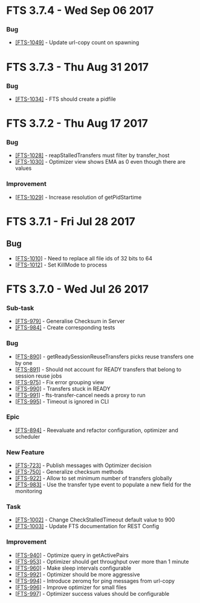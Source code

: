 FTS 3.7.4 - Wed Sep 06 2017
===========================
### Bug
- [[FTS-1049]](https://its.cern.ch/jira/browse/FTS-1049) - Update url-copy count on spawning


FTS 3.7.3 - Thu Aug 31 2017
===========================
### Bug
- [[FTS-1034]](https://its.cern.ch/jira/browse/FTS-1034) - FTS should create a pidfile

FTS 3.7.2 - Thu Aug 17 2017
===========================

### Bug 
- [[FTS-1028]](https://its.cern.ch/jira/browse/FTS-1028) - reapStalledTransfers must filter by transfer\_host                                                                                                                                                                                                                                                                                                                         
- [[FTS-1030]](https://its.cern.ch/jira/browse/FTS-1030) - Optimizer view shows EMA as 0 even though there are values

### Improvement
- [[FTS-1029]](https://its.cern.ch/jira/browse/FTS-1029) - Increase resolution of getPidStartime


FTS 3.7.1 - Fri Jul 28 2017
===========================

## Bug
- [[FTS-1010]](https://its.cern.ch/jira/browse/FTS-1010) - Need to replace all file ids of 32 bits to 64
- [[FTS-1012]](https://its.cern.ch/jira/browse/FTS-1012) - Set KillMode to process


FTS 3.7.0 - Wed Jul 26 2017
===========================

### Sub-task
- [[FTS-979]](https://its.cern.ch/jira/browse/FTS-979) - Generalise Checksum in Server
- [[FTS-984]](https://its.cern.ch/jira/browse/FTS-984) - Create corresponding tests

### Bug
- [[FTS-890]](https://its.cern.ch/jira/browse/FTS-890) - getReadySessionReuseTransfers picks reuse transfers one by one
- [[FTS-891]](https://its.cern.ch/jira/browse/FTS-891) - Should not account for READY transfers that belong to session reuse jobs
- [[FTS-975]](https://its.cern.ch/jira/browse/FTS-975) - Fix error grouping view
- [[FTS-990]](https://its.cern.ch/jira/browse/FTS-990) - Transfers stuck in READY
- [[FTS-991]](https://its.cern.ch/jira/browse/FTS-991) - fts-transfer-cancel needs a proxy to run
- [[FTS-995]](https://its.cern.ch/jira/browse/FTS-995) - Timeout is ignored in CLI

### Epic
- [[FTS-894]](https://its.cern.ch/jira/browse/FTS-894) - Reevaluate and refactor configuration, optimizer and scheduler

### New Feature
- [[FTS-723]](https://its.cern.ch/jira/browse/FTS-723) - Publish messages with Optimizer decision
- [[FTS-750]](https://its.cern.ch/jira/browse/FTS-750) - Generalize checksum methods
- [[FTS-922]](https://its.cern.ch/jira/browse/FTS-922) - Allow to set minimum number of transfers globally
- [[FTS-983]](https://its.cern.ch/jira/browse/FTS-983) - Use the transfer type event to populate a new field for the monitoring

### Task
- [[FTS-1002]](https://its.cern.ch/jira/browse/FTS-1002) - Change CheckStalledTimeout default value to 900
- [[FTS-1003]](https://its.cern.ch/jira/browse/FTS-1003) - Update FTS documentation for REST Config

### Improvement
- [[FTS-940]](https://its.cern.ch/jira/browse/FTS-940) - Optimize query in getActivePairs
- [[FTS-953]](https://its.cern.ch/jira/browse/FTS-953) - Optimizer should get throughput over more than 1 minute
- [[FTS-960]](https://its.cern.ch/jira/browse/FTS-960) - Make sleep intervals configurable
- [[FTS-992]](https://its.cern.ch/jira/browse/FTS-992) - Optimizer should be more aggressive
- [[FTS-994]](https://its.cern.ch/jira/browse/FTS-994) - Introduce zeromq for ping messages from url-copy
- [[FTS-996]](https://its.cern.ch/jira/browse/FTS-996) - Improve optimizer for small files
- [[FTS-997]](https://its.cern.ch/jira/browse/FTS-997) - Optimizer success values should be configurable

